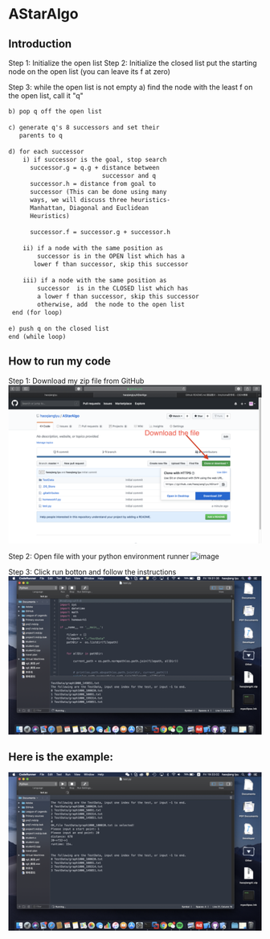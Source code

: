 # AStarAlgo
## Introduction
Step 1: Initialize the open list
Step 2:  Initialize the closed list
    put the starting node on the open 
    list (you can leave its f at zero)

Step 3:  while the open list is not empty
    a) find the node with the least f on 
       the open list, call it "q"

    b) pop q off the open list
  
    c) generate q's 8 successors and set their 
       parents to q
   
    d) for each successor
        i) if successor is the goal, stop search
          successor.g = q.g + distance between 
                              successor and q
          successor.h = distance from goal to 
          successor (This can be done using many 
          ways, we will discuss three heuristics- 
          Manhattan, Diagonal and Euclidean 
          Heuristics)
          
          successor.f = successor.g + successor.h

        ii) if a node with the same position as 
            successor is in the OPEN list which has a 
           lower f than successor, skip this successor

        iii) if a node with the same position as 
            successor  is in the CLOSED list which has
            a lower f than successor, skip this successor
            otherwise, add  the node to the open list
     end (for loop)
  
    e) push q on the closed list
    end (while loop) 

## How to run my code

Step 1: Download my zip file from GitHub
![image](https://github.com/haoqianglyu/AStarAlgo/blob/master/Image/1.png)

Step 2: Open file with your python environment runner
![image](https://github.com/haoqianglyu/AStarAlgo/blob/master/Image/3.png)

Step 3: Click run botton and follow the instructions
![image](https://github.com/haoqianglyu/AStarAlgo/blob/master/Image/4.png)

## Here is the example:
![image](https://github.com/haoqianglyu/AStarAlgo/blob/master/Image/6.png)